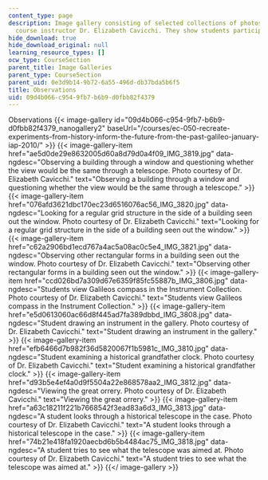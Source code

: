 ```yaml
---
content_type: page
description: Image gallery consisting of selected collections of photos taken by the
  course instructor Dr. Elizabeth Cavicchi. They show students participating in observations.
hide_download: true
hide_download_original: null
learning_resource_types: []
ocw_type: CourseSection
parent_title: Image Galleries
parent_type: CourseSection
parent_uid: 0e3d9b14-9b72-6a55-496d-db37bda5b6f5
title: Observations
uid: 09d4b066-c954-9fb7-b6b9-d0fbb82f4379
---
```


Observations
{{< image-gallery id="09d4b066-c954-9fb7-b6b9-d0fbb82f4379_nanogallery2" baseUrl="/courses/ec-050-recreate-experiments-from-history-inform-the-future-from-the-past-galileo-january-iap-2010/" >}}
{{< image-gallery-item href="ae5d0de29e8632005d60a8d79d0a4f09_IMG_3819.jpg" data-ngdesc="Observing a building through a window and questioning whether the view would be the same through a telescope. Photo courtesy of Dr. Elizabeth Cavicchi." text="Observing a building through a window and questioning whether the view would be the same through a telescope." >}}
{{< image-gallery-item href="076afd3621dbc170ec23d6516076ac56_IMG_3820.jpg" data-ngdesc="Looking for a regular grid structure in the side of a building seen out the window. Photo courtesy of Dr. Elizabeth Cavicchi." text="Looking for a regular grid structure in the side of a building seen out the window." >}}
{{< image-gallery-item href="c62a2906bd1ecd767a4ac5a08ac0c5e4_IMG_3821.jpg" data-ngdesc="Observing other rectangular forms in a building seen out the window. Photo courtesy of Dr. Elizabeth Cavicchi." text="Observing other rectangular forms in a building seen out the window." >}}
{{< image-gallery-item href="ccd026bd7a309d67e6359f85fc55887b_IMG_3806.jpg" data-ngdesc="Students view Galileos compass in the Instrument Collection. Photo courtesy of Dr. Elizabeth Cavicchi." text="Students view Galileos compass in the Instrument Collection." >}}
{{< image-gallery-item href="e5d0613060ac66d8f445ad7fa389dbbd_IMG_3808.jpg" data-ngdesc="Student drawing an instrument in the gallery. Photo courtesy of Dr. Elizabeth Cavicchi." text="Student drawing an instrument in the gallery." >}}
{{< image-gallery-item href="efb6466d7b982f36d5820067f1b5981c_IMG_3810.jpg" data-ngdesc="Student examining a historical grandfather clock. Photo courtesy of Dr. Elizabeth Cavicchi." text="Student examining a historical grandfather clock." >}}
{{< image-gallery-item href="d93b5e4ef4a0d9f5504a22e868578aa2_IMG_3812.jpg" data-ngdesc="Viewing the great orrery. Photo courtesy of Dr. Elizabeth Cavicchi." text="Viewing the great orrery." >}}
{{< image-gallery-item href="a63c18211f221b7668542f3ead83a6d3_IMG_3813.jpg" data-ngdesc="A student looks through a historical telescope in the case. Photo courtesy of Dr. Elizabeth Cavicchi." text="A student looks through a historical telescope in the case." >}}
{{< image-gallery-item href="74b21e418fa1920aecbd6b5b4484ac75_IMG_3818.jpg" data-ngdesc="A student tries to see what the telescope was aimed at. Photo courtesy of Dr. Elizabeth Cavicchi." text="A student tries to see what the telescope was aimed at." >}}
{{</ image-gallery >}}
